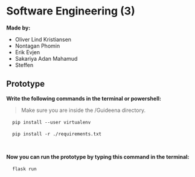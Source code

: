 # Software Engineering (3)

**Made by:**
- Oliver Lind Kristiansen
- Nontagan Phomin
- Erik Evjen
- Sakariya Adan Mahamud
- Steffen

## Prototype

**Write the following commands in the terminal or powershell:**
> Make sure you are inside the /Guideena directory.

&nbsp;&nbsp;&nbsp;&nbsp;`pip install --user virtualenv`

&nbsp;&nbsp;&nbsp;&nbsp;`pip install -r ./requirements.txt`

<br>

**Now you can run the prototype by typing this command in the terminal:**

&nbsp;&nbsp;&nbsp;&nbsp;`flask run`
